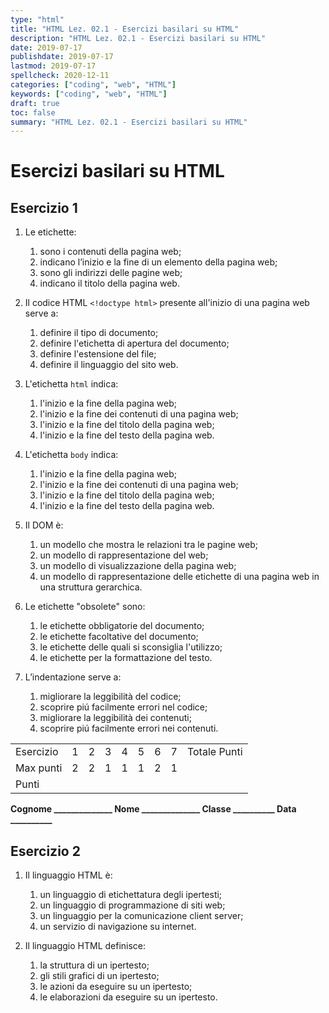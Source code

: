 ```yaml
---
type: "html"
title: "HTML Lez. 02.1 - Esercizi basilari su HTML"
description: "HTML Lez. 02.1 - Esercizi basilari su HTML"
date: 2019-07-17
publishdate: 2019-07-17
lastmod: 2019-07-17
spellcheck: 2020-12-11
categories: ["coding", "web", "HTML"]
keywords: ["coding", "web", "HTML"]
draft: true
toc: false
summary: "HTML Lez. 02.1 - Esercizi basilari su HTML"
---
```


# Esercizi basilari su HTML

## Esercizio 1

1. Le etichette:

    1. sono i contenuti della pagina web;
    2. indicano l’inizio e la fine di un elemento della pagina web;
    3. sono gli indirizzi delle pagine web;
    4. indicano il titolo della pagina web.

2. Il codice HTML ``<!doctype html>`` presente all'inizio di una pagina web serve a:

    1. definire il tipo di documento;
    2. definire l'etichetta di apertura del documento;
    3. definire l'estensione del file;
    4. definire il linguaggio del sito web.

3. L'etichetta ``html`` indica:

    1. l'inizio e la fine della pagina web;
    2. l'inizio e la fine dei contenuti di una pagina web;
    3. l'inizio e la fine del titolo della pagina web;
    4. l'inizio e la fine del testo della pagina web.

4. L'etichetta ``body`` indica:

    1. l'inizio e la fine della pagina web;
    2. l'inizio e la fine dei contenuti di una pagina web;
    3. l'inizio e la fine del titolo della pagina web;
    4. l'inizio e la fine del testo della pagina web.

5. Il DOM è:

    1. un modello che mostra le relazioni tra le pagine web;
    2. un modello di rappresentazione del web;  
    3. un modello di visualizzazione della pagina web;
    4. un modello di rappresentazione delle etichette di una pagina web in una struttura gerarchica.

6. Le etichette "obsolete" sono:

    1. le etichette obbligatorie del documento;
    2. le etichette facoltative del documento;
    3. le etichette delle quali si sconsiglia l'utilizzo;
    4. le etichette per la formattazione del testo.

7. L’indentazione serve a:

    1. migliorare la leggibilità del codice;
    2. scoprire piú facilmente errori nel codice;
    3. migliorare la leggibilità dei contenuti;
    4. scoprire piú facilmente errori nei contenuti.

<!-- markdownlint-disable MD009 MD036 -->

 |        |     |     |     |     |     |     |     |     | 
---       | --- | --- | --- | --- | --- | --- | --- | --- 
Esercizio |  1  |  2  |  3  |  4  |  5  |  6  |  7  | Totale Punti
Max punti |  2  |  2  |  1  |  1  |  1  |  2  |  1  |     |
Punti     |     |     |     |     |     |     |     |     |

**Cognome ______________ Nome ______________ Classe __________ Data __________**

<!-- markdownlint-enable MD009 MD036 -->

## Esercizio 2

1. Il linguaggio HTML è:

    1. un linguaggio di etichettatura degli ipertesti;
    2. un linguaggio di programmazione di siti web;
    3. un linguaggio per la comunicazione client server;
    4. un servizio di navigazione su internet.

2. Il linguaggio HTML definisce:

    1. la struttura di un ipertesto;
    2. gli stili grafici di un ipertesto;
    3. le azioni da eseguire su un ipertesto;
    4. le elaborazioni da eseguire su un ipertesto.
